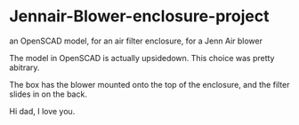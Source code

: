 # Jennair-Blower-enclosure-project
an OpenSCAD model, for an air filter enclosure, for a Jenn Air blower

The model in OpenSCAD is actually upsidedown. This choice was pretty abitrary.

The box has the blower mounted onto the top of the enclosure, and the filter slides in on the back.

Hi dad, I love you.


